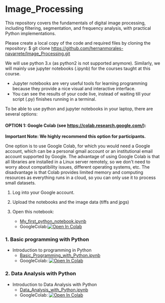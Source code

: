 # Image_Processing
This repository covers the fundamentals of digital image processing, including filtering, segmentation, and frequency analysis, with practical Python implementations.

Please create a local copy of the code and required files by cloning the repository:
$ git clone https://github.com/hernanmorales-navarrete/Image_Processing.git

We will use python 3.x (as python2 is not supported anymore). Similarly, we will mainly use jupyter notebooks (.ipynb) for the courses taught at this course.

- Jupyter notebooks are very useful tools for learning programming because they provide a nice visual and interactive interface.
- You can see the results of your code live, instead of waiting till your script (.py) finishes running in a terminal.


To be able to use python and jupyter notebooks in your laptop, there are several options:

#### OPTION 1: Google Colab (see https://colab.research.google.com/):

**Important Note: We highly recommend this option for participants.**

One option is to use Google Colab, for which you would need a Google account, which can be a personal gmail account or an institutional email account supported by Google. The advantage of using Google Colab is that all libraries are installed in a Linux server remotely, so we don't need to worry about compatibility issues, different operating systems, etc. The disadvantage is that Colab provides limited memory and computing resources as everything runs in a cloud, so you can only use it to process small datasets.


1. Log into your Google account.

2. Upload the notebooks and the image data (tiffs and jpgs)

3. Open this notebook:
   * [My_first_python_notebook.ipynb](My_first_python_notebook.ipynb)
   * GoogleColab:[![Open In Colab](https://colab.research.google.com/assets/colab-badge.svg)](https://colab.research.google.com/github/hernanmorales-navarrete/DataAnalysisWithPython/blob/main/My_first_python_notebook.ipynb)
 
### 1. Basic programming with Python
- Introduction to programming in Python
	* [Basic_Programming_with_Python.ipynb](Basic_Programming_with_Python.ipynb)
	* GoogleColab:
 		[![Open In Colab](https://colab.research.google.com/assets/colab-badge.svg)](https://colab.research.google.com/github/hernanmorales-navarrete/DataAnalysisWithPython/blob/main/Basic_Programming_with_Python.ipynb)

### 2. Data Analysis with Python
- Introduction to Data Analysis with Python
	* [Data_Analysis_with_Python.ipynb](Data_Analysis_with_Python.ipynb)
	* GoogleColab:
 		[![Open In Colab](https://colab.research.google.com/assets/colab-badge.svg)](https://colab.research.google.com/github/hernanmorales-navarrete/DataAnalysisWithPython/blob/main/Data_Analysis_with_Python.ipynb#scrollTo=Qb1SxJiX4m3Z)
